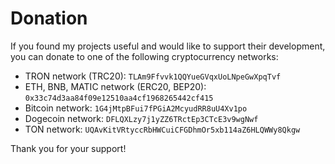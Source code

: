 # Donation

If you found my projects useful and would like to support their development, you can donate to one of the following cryptocurrency networks:

- TRON network (TRC20): `TLAm9Ffvvk1QQYueGVqxUoLNpeGwXpqTvf`
- ETH, BNB, MATIC network (ERC20, BEP20): `0x33c74d3aa84f09e12510aa4cf1968265442cf415`
- Bitcoin network: `1G4jMtpBFui7fPGiA2McyudRR8uU4Xv1po`
- Dogecoin network: `DFLQXLzy7j1yZZ6TRctEp3CTcE3v9wgNwf`
- TON network: `UQAvKitVRtyccRbHWCuiCFGDhmOr5xb114aZ6HLQWWy8Qkgw`

Thank you for your support!

